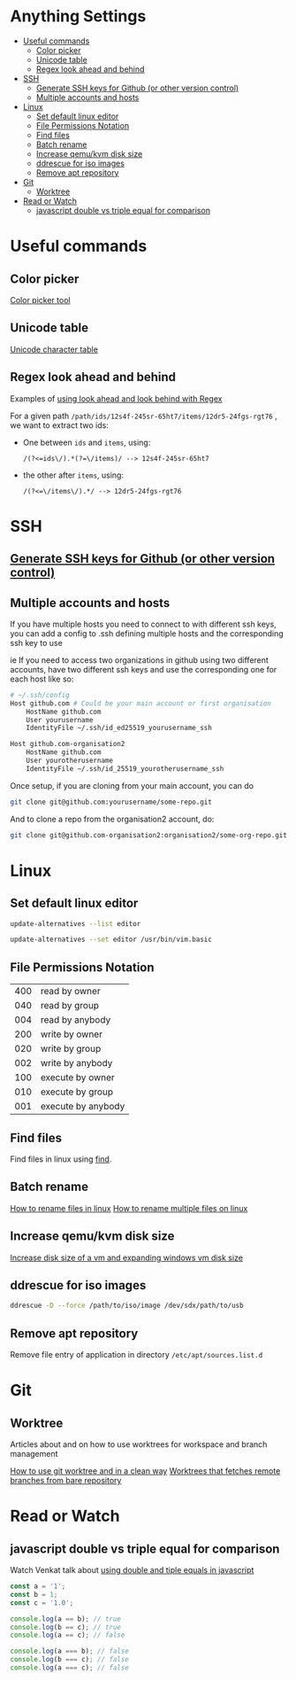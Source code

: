 <h1>Anything Settings</h1>

- [Useful commands](#useful-commands)
  - [Color picker](#color-picker)
  - [Unicode table](#unicode-table)
  - [Regex look ahead and behind](#regex-look-ahead-and-behind)
- [SSH](#ssh)
  - [Generate SSH keys for Github (or other version control)](#generate-ssh-keys-for-github-or-other-version-control)
  - [Multiple accounts and hosts](#multiple-accounts-and-hosts)
- [Linux](#linux)
  - [Set default linux editor](#set-default-linux-editor)
  - [File Permissions Notation](#file-permissions-notation)
  - [Find files](#find-files)
  - [Batch rename](#batch-rename)
  - [Increase qemu/kvm disk size](#increase-qemukvm-disk-size)
  - [ddrescue for iso images](#ddrescue-for-iso-images)
  - [Remove apt repository](#remove-apt-repository)
- [Git](#git)
  - [Worktree](#worktree)
- [Read or Watch](#read-or-watch)
  - [javascript double vs triple equal for comparison](#javascript-double-vs-triple-equal-for-comparison)

# Useful commands

## Color picker

[Color picker tool](https://www.w3schools.com/colors/colors_picker.asp)

## Unicode table

[Unicode character table](https://unicode-table.com/en)

## Regex look ahead and behind

Examples of [using look ahead and look behind with Regex](https://javascript.info/regexp-lookahead-lookbehind)

For a given path `/path/ids/12s4f-245sr-65ht7/items/12dr5-24fgs-rgt76` , we want to extract two ids:

- One between `ids` and `items`, using:

  ```/(?<=ids\/).*(?=\/items)/ --> 12s4f-245sr-65ht7```

- the other after `items`, using:

  ```/(?<=\/items\/).*/ --> 12dr5-24fgs-rgt76```

# SSH

## [Generate SSH keys for Github (or other version control)](https://docs.github.com/en/authentication/connecting-to-github-with-ssh/generating-a-new-ssh-key-and-adding-it-to-the-ssh-agent)

## Multiple accounts and hosts

If you have multiple hosts you need to connect to with different ssh keys, you can add a config to .ssh defining multiple hosts and the corresponding ssh key to use

ie
If you need to access two organizations in github using two different accounts, have two different ssh keys and use the corresponding one for each host like so:

```bash
# ~/.ssh/config
Host github.com # Could be your main account or first organisation
    HostName github.com
    User yourusername
    IdentityFile ~/.ssh/id_ed25519_yourusername_ssh

Host github.com-organisation2
    HostName github.com
    User yourotherusername
    IdentityFile ~/.ssh/id_25519_yourotherusername_ssh
```

Once setup, if you are cloning from your main account, you can do

```bash
git clone git@github.com:yourusername/some-repo.git
```

And to clone a repo from the organisation2 account, do:

```bash
git clone git@github.com-organisation2:organisation2/some-org-repo.git
```

# Linux

## Set default linux editor

```bash
update-alternatives --list editor

update-alternatives --set editor /usr/bin/vim.basic
```

## File Permissions Notation
|||
|-|-|
| 400 | read by owner |
| 040 | read by group |
| 004 | read by anybody |
| 200 | write by owner |
| 020 | write by group |
| 002 | write by anybody |
| 100 | execute by owner |
| 010 | execute by group |
| 001 | execute by anybody |

## Find files

Find files in linux using [find](https://www.plesk.com/blog/various/find-files-in-linux-via-command-line/).

## Batch rename

[How to rename files in linux](https://linuxize.com/post/how-to-rename-files-in-linux/)
[How to rename multiple files on linux](https://linuxconfig.org/how-to-rename-multiple-files-on-linux)

## Increase qemu/kvm disk size

[Increase disk size of a vm and expanding windows vm disk size](https://techglimpse.com/expand-windows-10-vm-virtual-disk-size-qemu-kvm/)


## ddrescue for iso images

```sh
ddrescue -D --force /path/to/iso/image /dev/sdx/path/to/usb
```

## Remove apt repository

Remove file entry of application in directory `/etc/apt/sources.list.d`

# Git

## Worktree

Articles about and on how to use worktrees for workspace and branch management

[How to use git worktree and in a clean way](https://morgan.cugerone.com/blog/how-to-use-git-worktree-and-in-a-clean-way/)
[Worktrees that fetches remote branches from bare repository](https://morgan.cugerone.com/blog/workarounds-to-git-worktree-using-bare-repository-and-cannot-fetch-remote-branches/)

# Read or Watch

## javascript double vs triple equal for comparison

Watch Venkat talk about [using double and tiple equals in javascript](https://www.youtube.com/watch?v=aIVKX5SeLoE&t=27m55s)

```javascript
const a = '1';
const b = 1;
const c = '1.0';

console.log(a == b); // true
console.log(b == c); // true
console.log(a == c); // false

console.log(a === b); // false
console.log(b === c); // false
console.log(a === c); // false

```
